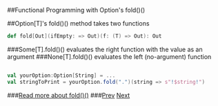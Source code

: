 ##Functional Programming with Option's fold()()

##Option[T]'s fold()() method takes two functions
```Scala
def fold[Out](ifEmpty: => Out)(f: (T) => Out): Out
```
###Some[T].fold()() evaluates the right function with the value as an argument
###None[T].fold()() evaluates the left (no-argument) function
```Scala

val yourOption:Option[String] = ...
val stringToPrint = yourOption.fold(".")(string => s"!$string!")

```
###[Read more about fold()()](https://coderwall.com/p/4l73-a/scala-fold-foldleft-and-foldright)
###[Prev](FuncOption.md) [Next](Pros.md)
